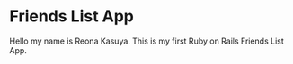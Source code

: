 # Friends List App


Hello my name is Reona Kasuya.
This is my first Ruby on Rails Friends List App.